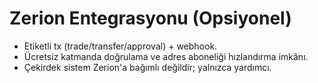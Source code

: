 # Zerion Entegrasyonu (Opsiyonel)

- Etiketli tx (trade/transfer/approval) + webhook.
- Ücretsiz katmanda doğrulama ve adres aboneliği hızlandırma imkânı.
- Çekirdek sistem Zerion'a bağımlı değildir; yalnızca yardımcı.

